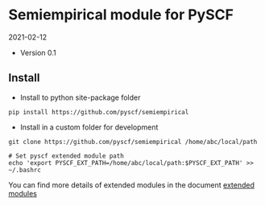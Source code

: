 Semiempirical module for PySCF
==============================

2021-02-12

* Version 0.1

Install
-------
* Install to python site-package folder
```
pip install https://github.com/pyscf/semiempirical
```

* Install in a custom folder for development
```
git clone https://github.com/pyscf/semiempirical /home/abc/local/path

# Set pyscf extended module path
echo 'export PYSCF_EXT_PATH=/home/abc/local/path:$PYSCF_EXT_PATH' >> ~/.bashrc
```

You can find more details of extended modules in the document
[extended modules](http://pyscf.org/pyscf/install.html#extended-modules)
